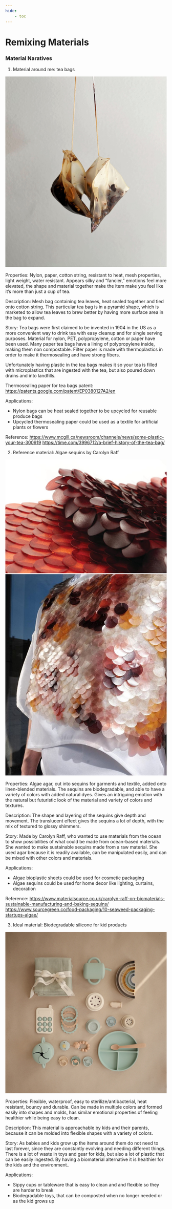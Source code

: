```yaml
---
hide:
    - toc
---
```


# Remixing Materials

### Material Naratives

1. Material around me: tea bags

![TeaBags](../images/2Term/3_RemixingMaterials/TeaBags.JPG)

Properties: Nylon, paper, cotton string, resistant to heat, mesh properties, light weight, water resistant. Appears silky and “fancier,” emotions feel more elevated, the shape and material together make the item make you feel like it’s more than just a cup of tea. 

Description: Mesh bag containing tea leaves, heat sealed together and tied onto cotton string. This particular tea bag is in a pyramid shape, which is marketed to allow tea leaves to brew better by having more surface area in the bag to expand. 

Story: Tea bags were first claimed to be invented in 1904 in the US as a more convenient way to drink tea with easy cleanup and for single serving purposes. Material for nylon, PET, polypropylene, cotton or paper have been used. Many paper tea bags have a lining of polypropylene inside, making them non compostable.  Filter paper is made with thermoplastics in order to make it thermosealing and have strong fibers. 

Unfortunately having plastic in the tea bags makes it so your tea is filled with microplastics that are ingested with the tea, but also poured down drains and into landfills. 

Thermosealing paper for tea bags patent: https://patents.google.com/patent/EP0380127A2/en

Applications:
- Nylon bags can be heat sealed together to be upcycled for reusable produce bags
- Upcycled thermosealing paper could be used as a textile for artificial plants or flowers

Reference: 
https://www.mcgill.ca/newsroom/channels/news/some-plastic-your-tea-300919
https://time.com/3996712/a-brief-history-of-the-tea-bag/


2. Reference material: Algae sequins by Carolyn Raff

![carolynraff_2](../images/2Term/3_RemixingMaterials/carolynraff_2.jpg)
![carolynraff_1](../images/2Term/3_RemixingMaterials/carolynraff_1.jpg)

Properties:  Algae agar, cut into sequins for garments and textile, added onto linen-blended materials. The sequins are biodegradable, and able to have a variety of colors with added natural dyes. Gives an intriguing emotion with the natural but futuristic look of the material and variety of colors and textures.  

Description: The shape and layering of the sequins give depth and movement. The translucent effect gives the sequins a lot of depth, with the mix of textured to glossy shimmers. 

Story: Made by Carolyn Raff, who wanted to use materials from the ocean to show possibilities of what could be made from ocean-based materials. She wanted to make sustainable sequins made from a raw material. She used agar because it is readily available, can be manipulated easily, and can be mixed with other colors and materials. 

Applications:
- Algae bioplastic sheets could be used for cosmetic packaging
- Algae sequins could be used for home decor like lighting, curtains, decoration

Reference: 
https://www.materialsource.co.uk/carolyn-raff-on-biomaterials-sustainable-manufacturing-and-baking-sequins/
https://www.sourcegreen.co/food-packaging/10-seaweed-packaging-startups-algae/


3. Ideal material: Biodegradable silicone for kid products

![babymushie](../images/2Term/3_RemixingMaterials/babymushie.jpg)

Properties: Flexible, waterproof, easy to sterilize/antibacterial, heat resistant, bouncy and durable. Can be made in multiple colors and formed easily into shapes and molds, has similar emotional properties of feeling healthier while being easy to clean. 

Description: This material is approachable by kids and their parents, because it can be molded into flexible shapes with a variety of colors. 

Story: As babies and kids grow up the items around them do not need to last forever, since they are constantly evolving and needing different things. There is a lot of waste in toys and gear for kids, but also a lot of plastic that can be easily ingested. By having a biomaterial alternative it is healthier for the kids and the environment..

Applications:
- Sippy cups or tableware that is easy to clean and and flexible so they are harder to break
- Biodegradable toys, that can be composted when no longer needed or as the kid grows up
